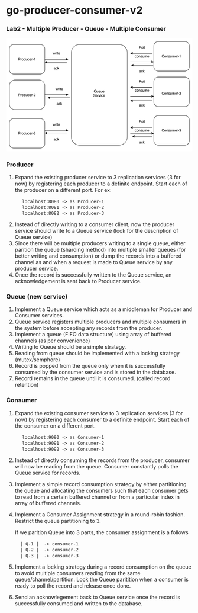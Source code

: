 # go-producer-consumer-v2

### Lab2 - Multiple Producer - Queue -  Multiple Consumer

![Alt text](go-prod-con-2.png?raw=true "Architecture")

### Producer
  1. Expand the existing producer service to 3 replication services (3 for now) by registering each producer to a definite endpoint. Start each of the producer on a different port.
For ex:
```
      localhost:8080 -> as Producer-1
      localhost:8081 -> as Producer-2
      localhost:8082 -> as Producer-3
```
  2. Instead of directly writing to a consumer client, now the producer service should write to a Queue service (look for the description of Queue service)
  3. Since there will be multiple producers writing to a single queue, either parition the queue (sharding method) into multiple smaller queues (for better writing and consumption)  or dump the records into a buffered channel as and when a request is made to Queue service by any producer service.
  4. Once the record is successfully written to the Queue service, an acknowledgement is sent back to Producer service.

### Queue (new service)
  1. Implement a Queue service which acts as a middleman for Producer and Consumer services.
  2. Queue service registers multiple producers and multiple consumers in the system before accepting any records from the producer.
  3. Implement a queue (FIFO data structure) using array of buffered channels (as per convenience)
  3. Writing to Queue should be a simple strategy.
  4. Reading from queue should be implemented with a locking strategy (mutex/semphore)
  5. Record is popped from the queue only when it is successfully consumed by the consumer service and is stored in the database.
  6. Record remains in the queue until it is consumed. (called record retention)

### Consumer
  1. Expand the existing consumer service to 3 replication services (3 for now) by registering each consumer to a definite endpoint. Start each of the consumer on a different port.
```
      localhost:9090 -> as Consumer-1
      localhost:9091 -> as Consumer-2
      localhost:9092 -> as Consumer-3
```
   2. Instead of directly consuming the records from the producer, consumer will now be reading from the queue. Consumer constantly polls the Queue service for records. 
   3. Implement a simple record consumption strategy by either partitioning the queue and allocating the consumers such that each consumer gets to read from a certain buffered channel or from a particular index in array of buffered channels.
   4. Implement a Consumer Assignment strategy in a round-robin fashion. Restrict the queue partitioning to 3. 
        
        If we parition Queue into 3 parts, the consumer assignment is a follows
              
            | Q-1 |  -> consumer-1
            | Q-2 |  -> consumer-2
            | Q-3 |  -> consumer-3


  5.  Implement a locking strategy during a record consumption on the queue to avoid multiple consumers reading from the same queue/channel/partition. Lock the Queue paritition when a consumer is ready to poll the record and release once done.
  6.  Send an acknowlegement back to Queue service once the record is successfully consumed and written to the database.
